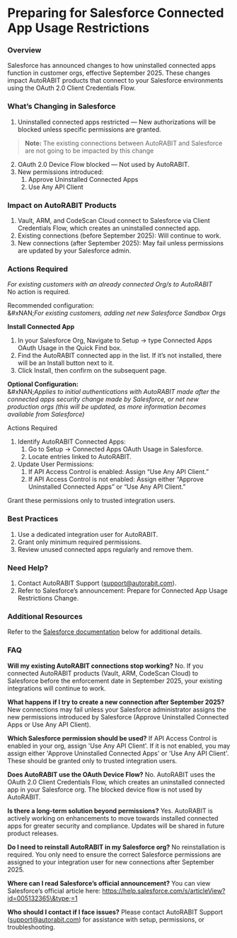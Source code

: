 # Preparing for Salesforce Connected App Usage Restrictions

### **Overview**

Salesforce has announced changes to how uninstalled connected apps function in customer orgs, effective September 2025. These changes impact AutoRABIT products that connect to your Salesforce environments using the OAuth 2.0 Client Credentials Flow.

### What’s Changing in Salesforce

1. Uninstalled connected apps restricted — New authorizations will be blocked unless specific permissions are granted.

> **Note:** The existing connections between AutoRABIT and Salesforce are not going to be impacted by this change

2. OAuth 2.0 Device Flow blocked — Not used by AutoRABIT.
3. New permissions introduced:
   1. Approve Uninstalled Connected Apps
   2. Use Any API Client

### Impact on AutoRABIT Products

1. Vault, ARM, and CodeScan Cloud connect to Salesforce via Client Credentials Flow, which creates an uninstalled connected app.
2. Existing connections (before September 2025): Will continue to work.
3. New connections (after September 2025): May fail unless permissions are updated by your Salesforce admin.

### Actions Required

_For existing customers with an already connected Org/s to AutoRABIT_\
No action is required.

Recommended configuration:\
&#xNAN;_&#x46;or existing customers, adding net new Salesforce Sandbox Orgs_

**Install Connected App**

1. In your Salesforce Org, Navigate to Setup → type Connected Apps OAuth Usage in the Quick Find box.
2. Find the AutoRABIT connected app in the list. If it’s not installed, there will be an Install button next to it.
3. Click Install, then confirm on the subsequent page.

**Optional Configuration:**\
&#xNAN;_&#x41;pplies to initial authentications with AutoRABIT made after the connected apps security change made by Salesforce, or net new production orgs (this will be updated, as more information becomes available from Salesforce)_

Actions Required

1. Identify AutoRABIT Connected Apps:
   1. Go to Setup → Connected Apps OAuth Usage in Salesforce.
   2. Locate entries linked to AutoRABIT.
2. Update User Permissions:
   1. If API Access Control is enabled: Assign “Use Any API Client.”
   2. If API Access Control is not enabled: Assign either “Approve Uninstalled Connected Apps” or “Use Any API Client.”

Grant these permissions only to trusted integration users.

### Best Practices

1. Use a dedicated integration user for AutoRABIT.
2. Grant only minimum required permissions.
3. Review unused connected apps regularly and remove them.

### Need Help?

1. Contact AutoRABIT Support (support@autorabit.com).
2. Refer to Salesforce’s announcement: Prepare for Connected App Usage Restrictions Change.

### Additional Resources

Refer to the [Salesforce documentation](https://help.salesforce.com/s/articleView?id=005132365\&type=1) below for additional details.

### FAQ

**Will my existing AutoRABIT connections stop working?** No. If you connected AutoRABIT products (Vault, ARM, CodeScan Cloud) to Salesforce before the enforcement date in September 2025, your existing integrations will continue to work.

**What happens if I try to create a new connection after September 2025?** New connections may fail unless your Salesforce administrator assigns the new permissions introduced by Salesforce (Approve Uninstalled Connected Apps or Use Any API Client).

**Which Salesforce permission should be used?** If API Access Control is enabled in your org, assign 'Use Any API Client'. If it is not enabled, you may assign either 'Approve Uninstalled Connected Apps' or 'Use Any API Client'. These should be granted only to trusted integration users.

**Does AutoRABIT use the OAuth Device Flow?** No. AutoRABIT uses the OAuth 2.0 Client Credentials Flow, which creates an uninstalled connected app in your Salesforce org. The blocked device flow is not used by AutoRABIT.

**Is there a long-term solution beyond permissions?** Yes. AutoRABIT is actively working on enhancements to move towards installed connected apps for greater security and compliance. Updates will be shared in future product releases.

**Do I need to reinstall AutoRABIT in my Salesforce org?** No reinstallation is required. You only need to ensure the correct Salesforce permissions are assigned to your integration user for new connections after September 2025.

**Where can I read Salesforce’s official announcement?** You can view Salesforce’s official article here: https://help.salesforce.com/s/articleView?id=005132365\&type;=1

**Who should I contact if I face issues?** Please contact AutoRABIT Support (support@autorabit.com) for assistance with setup, permissions, or troubleshooting.
